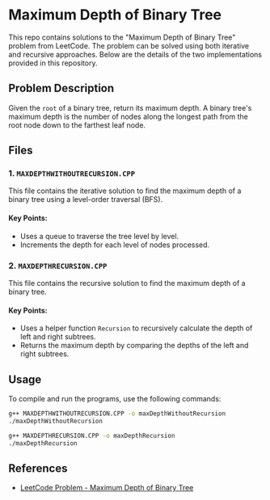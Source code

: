 # Maximum Depth of Binary Tree

This repo contains solutions to the "Maximum Depth of Binary Tree" problem from LeetCode. The problem can be solved using both iterative and recursive approaches. Below are the details of the two implementations provided in this repository.

## Problem Description

Given the `root` of a binary tree, return its maximum depth. A binary tree's maximum depth is the number of nodes along the longest path from the root node down to the farthest leaf node.

## Files

### 1. `MAXDEPTHWITHOUTRECURSION.CPP`

This file contains the iterative solution to find the maximum depth of a binary tree using a level-order traversal (BFS).

#### Key Points:
- Uses a queue to traverse the tree level by level.
- Increments the depth for each level of nodes processed.

### 2. `MAXDEPTHRECURSION.CPP`

This file contains the recursive solution to find the maximum depth of a binary tree.

#### Key Points:
- Uses a helper function `Recursion` to recursively calculate the depth of left and right subtrees.
- Returns the maximum depth by comparing the depths of the left and right subtrees.

## Usage

To compile and run the programs, use the following commands:

```sh
g++ MAXDEPTHWITHOUTRECURSION.CPP -o maxDepthWithoutRecursion
./maxDepthWithoutRecursion
```

```sh
g++ MAXDEPTHRECURSION.CPP -o maxDepthRecursion
./maxDepthRecursion
```

## References

- [LeetCode Problem - Maximum Depth of Binary Tree](https://leetcode.com/problems/maximum-depth-of-binary-tree/)
